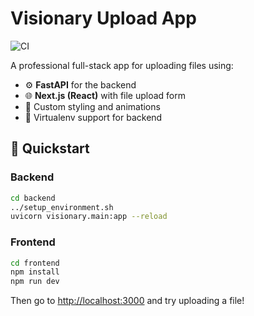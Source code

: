 # Visionary Upload App

![CI](https://github.com/tbuechler/Visionary/actions/workflows/ci.yml/badge.svg)

A professional full-stack app for uploading files using:

- ⚙️ **FastAPI** for the backend
- 🌐 **Next.js (React)** with file upload form
- 🎨 Custom styling and animations
- 🧪 Virtualenv support for backend

## 🚀 Quickstart

### Backend

```bash
cd backend
../setup_environment.sh
uvicorn visionary.main:app --reload
```

### Frontend

```bash
cd frontend
npm install
npm run dev
```

Then go to [http://localhost:3000](http://localhost:3000) and try uploading a file!